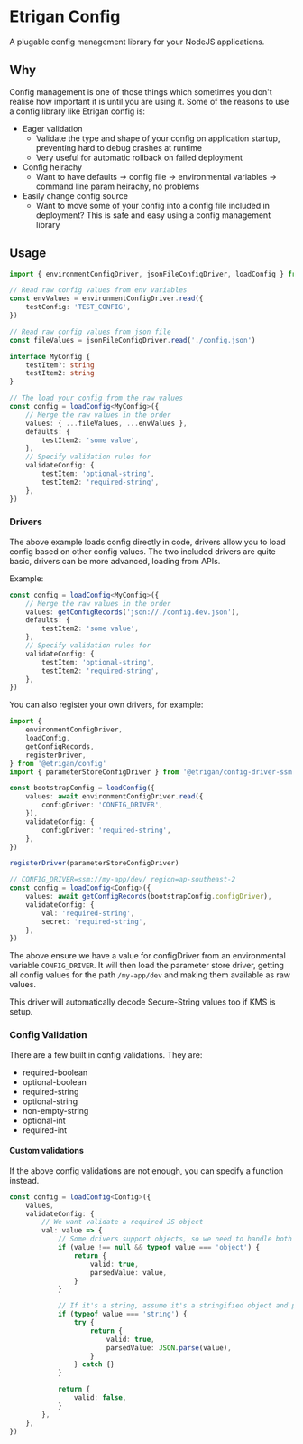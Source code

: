 # Etrigan Config

A plugable config management library for your NodeJS applications.

## Why

Config management is one of those things which sometimes you don't realise how important it is until you are using it. Some of the reasons to use a config library like Etrigan config is:

-   Eager validation
    -   Validate the type and shape of your config on application startup, preventing hard to debug crashes at runtime
    -   Very useful for automatic rollback on failed deployment
-   Config heirachy
    -   Want to have defaults -> config file -> environmental variables -> command line param heirachy, no problems
-   Easily change config source
    -   Want to move some of your config into a config file included in deployment? This is safe and easy using a config management library

## Usage

```ts
import { environmentConfigDriver, jsonFileConfigDriver, loadConfig } from '@etrigan/config'

// Read raw config values from env variables
const envValues = environmentConfigDriver.read({
    testConfig: 'TEST_CONFIG',
})

// Read raw config values from json file
const fileValues = jsonFileConfigDriver.read('./config.json')

interface MyConfig {
    testItem?: string
    testItem2: string
}

// The load your config from the raw values
const config = loadConfig<MyConfig>({
    // Merge the raw values in the order
    values: { ...fileValues, ...envValues },
    defaults: {
        testItem2: 'some value',
    },
    // Specify validation rules for
    validateConfig: {
        testItem: 'optional-string',
        testItem2: 'required-string',
    },
})
```

### Drivers

The above example loads config directly in code, drivers allow you to load config based on other config values. The two included drivers are quite basic, drivers can be more advanced, loading from APIs.

Example:

```ts
const config = loadConfig<MyConfig>({
    // Merge the raw values in the order
    values: getConfigRecords('json://./config.dev.json'),
    defaults: {
        testItem2: 'some value',
    },
    // Specify validation rules for
    validateConfig: {
        testItem: 'optional-string',
        testItem2: 'required-string',
    },
})
```

You can also register your own drivers, for example:

```ts
import {
    environmentConfigDriver,
    loadConfig,
    getConfigRecords,
    registerDriver,
} from '@etrigan/config'
import { parameterStoreConfigDriver } from '@etrigan/config-driver-ssm'

const bootstrapConfig = loadConfig({
    values: await environmentConfigDriver.read({
        configDriver: 'CONFIG_DRIVER',
    }),
    validateConfig: {
        configDriver: 'required-string',
    },
})

registerDriver(parameterStoreConfigDriver)

// CONFIG_DRIVER=ssm://my-app/dev/ region=ap-southeast-2
const config = loadConfig<Config>({
    values: await getConfigRecords(bootstrapConfig.configDriver),
    validateConfig: {
        val: 'required-string',
        secret: 'required-string',
    },
})
```

The above ensure we have a value for configDriver from an environmental variable `CONFIG_DRIVER`. It will then load the parameter store driver, getting all config values for the path `/my-app/dev` and making them available as raw values.

This driver will automatically decode Secure-String values too if KMS is setup.

### Config Validation

There are a few built in config validations. They are:

-   required-boolean
-   optional-boolean
-   required-string
-   optional-string
-   non-empty-string
-   optional-int
-   required-int

#### Custom validations

If the above config validations are not enough, you can specify a function instead.

```ts
const config = loadConfig<Config>({
    values,
    validateConfig: {
        // We want validate a required JS object
        val: value => {
            // Some drivers support objects, so we need to handle both
            if (value !== null && typeof value === 'object') {
                return {
                    valid: true,
                    parsedValue: value,
                }
            }

            // If it's a string, assume it's a stringified object and parse it
            if (typeof value === 'string') {
                try {
                    return {
                        valid: true,
                        parsedValue: JSON.parse(value),
                    }
                } catch {}
            }

            return {
                valid: false,
            }
        },
    },
})
```
